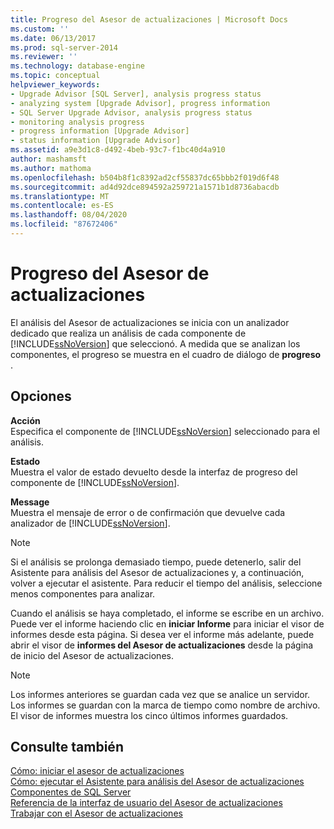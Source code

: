 ```yaml
---
title: Progreso del Asesor de actualizaciones | Microsoft Docs
ms.custom: ''
ms.date: 06/13/2017
ms.prod: sql-server-2014
ms.reviewer: ''
ms.technology: database-engine
ms.topic: conceptual
helpviewer_keywords:
- Upgrade Advisor [SQL Server], analysis progress status
- analyzing system [Upgrade Advisor], progress information
- SQL Server Upgrade Advisor, analysis progress status
- monitoring analysis progress
- progress information [Upgrade Advisor]
- status information [Upgrade Advisor]
ms.assetid: a9e3d1c8-d492-4beb-93c7-f1bc40d4a910
author: mashamsft
ms.author: mathoma
ms.openlocfilehash: b504b8f1c8392ad2cf55837dc65bbb2f019d6f48
ms.sourcegitcommit: ad4d92dce894592a259721a1571b1d8736abacdb
ms.translationtype: MT
ms.contentlocale: es-ES
ms.lasthandoff: 08/04/2020
ms.locfileid: "87672406"
---
```

# <a name="upgrade-advisor-progress"></a>Progreso del Asesor de actualizaciones
  El análisis del Asesor de actualizaciones se inicia con un analizador dedicado que realiza un análisis de cada componente de [!INCLUDE[ssNoVersion](../../includes/ssnoversion-md.md)] que seleccionó. A medida que se analizan los componentes, el progreso se muestra en el cuadro de diálogo de **progreso** .  
  
## <a name="options"></a>Opciones  
 **Acción**  
 Especifica el componente de [!INCLUDE[ssNoVersion](../../includes/ssnoversion-md.md)] seleccionado para el análisis.  
  
 **Estado**  
 Muestra el valor de estado devuelto desde la interfaz de progreso del componente de [!INCLUDE[ssNoVersion](../../includes/ssnoversion-md.md)].  
  
 **Message**  
 Muestra el mensaje de error o de confirmación que devuelve cada analizador de [!INCLUDE[ssNoVersion](../../includes/ssnoversion-md.md)].  
  
> [!NOTE]  
>  Si el análisis se prolonga demasiado tiempo, puede detenerlo, salir del Asistente para análisis del Asesor de actualizaciones y, a continuación, volver a ejecutar el asistente. Para reducir el tiempo del análisis, seleccione menos componentes para analizar.  
  
 Cuando el análisis se haya completado, el informe se escribe en un archivo. Puede ver el informe haciendo clic en **iniciar Informe** para iniciar el visor de informes desde esta página. Si desea ver el informe más adelante, puede abrir el visor de **informes del Asesor de actualizaciones** desde la página de inicio del Asesor de actualizaciones.  
  
> [!NOTE]  
>  Los informes anteriores se guardan cada vez que se analice un servidor. Los informes se guardan con la marca de tiempo como nombre de archivo. El visor de informes muestra los cinco últimos informes guardados.  
  
## <a name="see-also"></a>Consulte también  
 [Cómo: iniciar el asesor de actualizaciones](../../../2014/sql-server/install/how-to-launch-upgrade-advisor.md)   
 [Cómo: ejecutar el Asistente para análisis del Asesor de actualizaciones](../../../2014/sql-server/install/how-to-run-the-upgrade-advisor-analysis-wizard.md)   
 [Componentes de SQL Server](../../../2014/sql-server/install/sql-server-components.md)   
 [Referencia de la interfaz de usuario del Asesor de actualizaciones](../../../2014/sql-server/install/upgrade-advisor-user-interface-reference.md)   
 [Trabajar con el Asesor de actualizaciones](../../../2014/sql-server/install/working-with-upgrade-advisor.md)  
  
  
